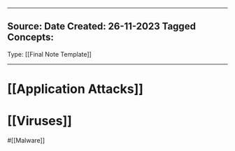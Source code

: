 - - -
Source:
Date Created:  26-11-2023
Tagged Concepts:
-
Type: [[Final Note Template]]
- - - 

# [[Application Attacks]]

# [[Viruses]]
#[[Malware]]